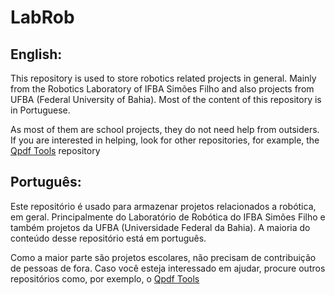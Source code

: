 # LabRob

## English:

This repository is used to store robotics related projects in general. Mainly from the Robotics Laboratory of IFBA Simões Filho and also projects from UFBA (Federal University of Bahia). Most of the content of this repository is in Portuguese.

As most of them are school projects, they do not need help from outsiders. If you are interested in helping, look for other repositories, for example, the [Qpdf Tools](https://github.com/silash35/qpdftools) repository

## Português:

Este repositório é usado para armazenar projetos relacionados a robótica, em geral. Principalmente do Laboratório de Robótica do IFBA Simões Filho e também projetos da UFBA (Universidade Federal da Bahia). A maioria do conteúdo desse repositório está em português.

Como a maior parte são projetos escolares, não precisam de contribuição de pessoas de fora. Caso você esteja interessado em ajudar, procure outros repositórios como, por exemplo, o [Qpdf Tools](https://github.com/silash35/qpdftools)
